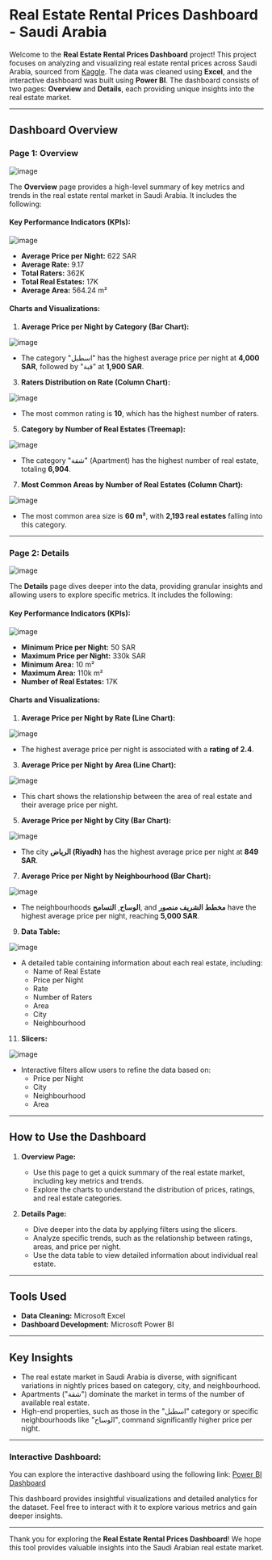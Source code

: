 # Real Estate Rental Prices Dashboard - Saudi Arabia

Welcome to the **Real Estate Rental Prices Dashboard** project! This project focuses on analyzing and visualizing real estate rental prices across Saudi Arabia, sourced from [Kaggle](https://www.kaggle.com/datasets/mouathalmansour/real-estate-rental-prices). The data was cleaned using **Excel**, and the interactive dashboard was built using **Power BI**. The dashboard consists of two pages: **Overview** and **Details**, each providing unique insights into the real estate market.

---

## **Dashboard Overview**

### **Page 1: Overview**
![image](https://github.com/user-attachments/assets/d99430c4-cb23-4e0e-9dfe-2056751d348e)

The **Overview** page provides a high-level summary of key metrics and trends in the real estate rental market in Saudi Arabia. It includes the following:

#### **Key Performance Indicators (KPIs):**
![image](https://github.com/user-attachments/assets/5f910178-49b2-42fa-a078-34844520ef3b)

- **Average Price per Night:** 622 SAR
- **Average Rate:** 9.17
- **Total Raters:** 362K
- **Total Real Estates:** 17K
- **Average Area:** 564.24 m²

#### **Charts and Visualizations:**
1. **Average Price per Night by Category (Bar Chart):**

![image](https://github.com/user-attachments/assets/82eb7b68-4b9c-4460-99bf-d370e292131a)

   - The category "اسطبل" has the highest average price per night at **4,000 SAR**, followed by "قبة" at **1,900 SAR**.

3. **Raters Distribution on Rate (Column Chart):**

![image](https://github.com/user-attachments/assets/b8a9daf8-759d-43f6-a589-3910f75ace60)

   - The most common rating is **10**, which has the highest number of raters.

5. **Category by Number of Real Estates (Treemap):**

![image](https://github.com/user-attachments/assets/9ce16c99-a027-4360-8240-48912b310c2a)

   - The category "شقة" (Apartment) has the highest number of real estate, totaling **6,904**.

7. **Most Common Areas by Number of Real Estates (Column Chart):**

![image](https://github.com/user-attachments/assets/da353dca-5e05-4d93-9597-cf5b02945ba5)

   - The most common area size is **60 m²**, with **2,193 real estates** falling into this category.

---

### **Page 2: Details**
![image](https://github.com/user-attachments/assets/ba511af7-a9e8-447a-a981-df0b44f1adc1)

The **Details** page dives deeper into the data, providing granular insights and allowing users to explore specific metrics. It includes the following:

#### **Key Performance Indicators (KPIs):**
![image](https://github.com/user-attachments/assets/ce60a1ed-397d-4aae-a5ef-a8c8625e8121)

- **Minimum Price per Night:** 50 SAR
- **Maximum Price per Night:** 330k SAR
- **Minimum Area:** 10 m²
- **Maximum Area:** 110k m²
- **Number of Real Estates:** 17K

#### **Charts and Visualizations:**
1. **Average Price per Night by Rate (Line Chart):**

![image](https://github.com/user-attachments/assets/4809892e-b6f0-4d12-a0cd-e9f83c3bb8ce)

   - The highest average price per night is associated with a **rating of 2.4**.

3. **Average Price per Night by Area (Line Chart):**

![image](https://github.com/user-attachments/assets/9f9f8af1-5561-4cf2-a64d-c91f8fe36127)

   - This chart shows the relationship between the area of real estate and their average price per night.

5. **Average Price per Night by City (Bar Chart):**

![image](https://github.com/user-attachments/assets/db4e1601-30e4-4e02-85e5-8070466c2b34)

   - The city **الرياض (Riyadh)** has the highest average price per night at **849 SAR**.

7. **Average Price per Night by Neighbourhood (Bar Chart):**

![image](https://github.com/user-attachments/assets/2a3bfc5d-f665-40a2-aab4-88af8186d484)

   - The neighbourhoods **الوساح**, **التسامح**, and **مخطط الشريف منصور** have the highest average price per night, reaching **5,000 SAR**.

9. **Data Table:**

![image](https://github.com/user-attachments/assets/7b3a2c71-d959-44fe-a17a-eaabc920e5be)

   - A detailed table containing information about each real estate, including:
     - Name of Real Estate
     - Price per Night
     - Rate
     - Number of Raters
     - Area
     - City
     - Neighbourhood

11. **Slicers:**

![image](https://github.com/user-attachments/assets/5c56fd78-9610-4b20-bfa1-3859e311019f)

   - Interactive filters allow users to refine the data based on:
     - Price per Night
     - City
     - Neighbourhood
     - Area

---

## **How to Use the Dashboard**
1. **Overview Page:**
   - Use this page to get a quick summary of the real estate market, including key metrics and trends.
   - Explore the charts to understand the distribution of prices, ratings, and real estate categories.

2. **Details Page:**
   - Dive deeper into the data by applying filters using the slicers.
   - Analyze specific trends, such as the relationship between ratings, areas, and price per night.
   - Use the data table to view detailed information about individual real estate.

---

## **Tools Used**
- **Data Cleaning:** Microsoft Excel
- **Dashboard Development:** Microsoft Power BI

---

## **Key Insights**
- The real estate market in Saudi Arabia is diverse, with significant variations in nightly prices based on category, city, and neighbourhood.
- Apartments ("شقة") dominate the market in terms of the number of available real estate.
- High-end properties, such as those in the "اسطبل" category or specific neighbourhoods like "الوساح", command significantly higher price per night.

---

### Interactive Dashboard:
  You can explore the interactive dashboard using the following link: [Power BI Dashboard](https://app.powerbi.com/view?r=eyJrIjoiYTczOGUwMTUtZDI3OS00NmZjLWFlNDktNDE5YmY2MWI0OTcwIiwidCI6IjhmY2Y0Y2Q5LTJmZTQtNDU3MS04NDMxLWIxN2MzZjI5ZWZiMyJ9)
  
  This dashboard provides insightful visualizations and detailed analytics for the dataset. Feel free to interact with it to explore various metrics and gain deeper insights.

---

Thank you for exploring the **Real Estate Rental Prices Dashboard**! We hope this tool provides valuable insights into the Saudi Arabian real estate market.
